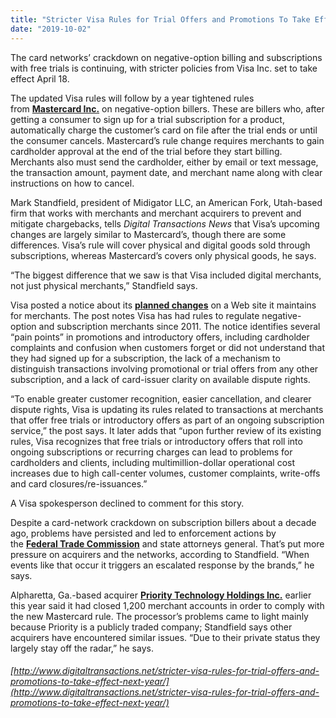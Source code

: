 ```yaml
---
title: "Stricter Visa Rules for Trial Offers and Promotions To Take Effect Next Year"
date: "2019-10-02"
---
```


The card networks’ crackdown on negative-option billing and subscriptions with free trials is continuing, with stricter policies from Visa Inc. set to take effect April 18.

The updated Visa rules will follow by a year tightened rules from [**Mastercard Inc.**](http://www.digitaltransactions.net/priority-technology-blames-mastercard-subscription-rule-for-19-5-million-revenue-hit/) on negative-option billers. These are billers who, after getting a consumer to sign up for a trial subscription for a product, automatically charge the customer’s card on file after the trial ends or until the consumer cancels. Mastercard’s rule change requires merchants to gain cardholder approval at the end of the trial before they start billing. Merchants also must send the cardholder, either by email or text message, the transaction amount, payment date, and merchant name along with clear instructions on how to cancel.

Mark Standfield, president of Midigator LLC, an American Fork, Utah-based firm that works with merchants and merchant acquirers to prevent and mitigate chargebacks, tells _Digital Transactions News_ that Visa’s upcoming changes are largely similar to Mastercard’s, though there are some differences. Visa’s rule will cover physical and digital goods sold through subscriptions, whereas Mastercard’s covers only physical goods, he says.

“The biggest difference that we saw is that Visa included digital merchants, not just physical merchants,” Standfield says.

Visa posted a notice about its [**planned changes**](https://usa.visa.com/support/merchant/library/visa-merchant-business-news-digest.html) on a Web site it maintains for merchants. The post notes Visa has had rules to regulate negative-option and subscription merchants since 2011. The notice identifies several “pain points” in promotions and introductory offers, including cardholder complaints and confusion when customers forget or did not understand that they had signed up for a subscription, the lack of a mechanism to distinguish transactions involving promotional or trial offers from any other subscription, and a lack of card-issuer clarity on available dispute rights.

“To enable greater customer recognition, easier cancellation, and clearer dispute rights, Visa is updating its rules related to transactions at merchants that offer free trials or introductory offers as part of an ongoing subscription service,” the post says. It later adds that “upon further review of its existing rules, Visa recognizes that free trials or introductory offers that roll into ongoing subscriptions or recurring charges can lead to problems for cardholders and clients, including multimillion-dollar operational cost increases due to high call-center volumes, customer complaints, write-offs and card closures/re-issuances.”

A Visa spokesperson declined to comment for this story.

Despite a card-network crackdown on subscription billers about a decade ago, problems have persisted and led to enforcement actions by the [**Federal Trade Commission**](https://www.ftc.gov/news-events/press-releases/2019/02/ftc-continues-actions-stop-deceptive-free-trial-negative-option) and state attorneys general. That’s put more pressure on acquirers and the networks, according to Standfield. “When events like that occur it triggers an escalated response by the brands,” he says.

Alpharetta, Ga.-based acquirer [**Priority Technology Holdings Inc.**](http://www.digitaltransactions.net/priority-technology-focuses-on-growing-segments-as-subscription-billing-business-shrinks/) earlier this year said it had closed 1,200 merchant accounts in order to comply with the new Mastercard rule. The processor’s problems came to light mainly because Priority is a publicly traded company; Standfield says other acquirers have encountered similar issues. “Due to their private status they largely stay off the radar,” he says.

###### [http://www.digitaltransactions.net/stricter-visa-rules-for-trial-offers-and-promotions-to-take-effect-next-year/](http://www.digitaltransactions.net/stricter-visa-rules-for-trial-offers-and-promotions-to-take-effect-next-year/)
